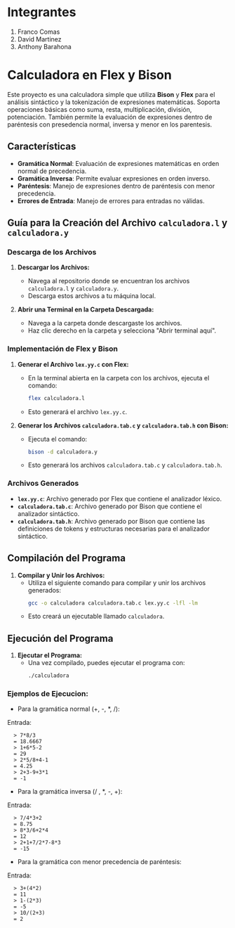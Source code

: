 # Integrantes
   1. Franco Comas
   2. David Martinez
   3. Anthony Barahona

# Calculadora en Flex y Bison

Este proyecto es una calculadora simple que utiliza **Bison** y **Flex** para el análisis sintáctico y la tokenización de expresiones matemáticas. Soporta operaciones básicas como suma, resta, multiplicación, división, potenciación. También permite la evaluación de expresiones dentro de paréntesis con presedencia normal, inversa y menor en los parentesis.

## Características

- **Gramática Normal**: Evaluación de expresiones matemáticas en orden normal de precedencia.
- **Gramática Inversa**: Permite evaluar expresiones en orden inverso.
- **Paréntesis**: Manejo de expresiones dentro de paréntesis con menor precedencia.
- **Errores de Entrada**: Manejo de errores para entradas no válidas.
  
## Guía para la Creación del Archivo `calculadora.l` y `calculadora.y`

### Descarga de los Archivos

1. **Descargar los Archivos:**
   - Navega al repositorio donde se encuentran los archivos `calculadora.l` y `calculadora.y`.
   - Descarga estos archivos a tu máquina local.

2. **Abrir una Terminal en la Carpeta Descargada:**
   - Navega a la carpeta donde descargaste los archivos.
   - Haz clic derecho en la carpeta y selecciona "Abrir terminal aquí".

### Implementación de Flex y Bison

1. **Generar el Archivo `lex.yy.c` con Flex:**
   - En la terminal abierta en la carpeta con los archivos, ejecuta el comando:
     ```bash
     flex calculadora.l
     ```
   - Esto generará el archivo `lex.yy.c`.

2. **Generar los Archivos `calculadora.tab.c` y `calculadora.tab.h` con Bison:**
   - Ejecuta el comando:
     ```bash
     bison -d calculadora.y
     ```
   - Esto generará los archivos `calculadora.tab.c` y `calculadora.tab.h`.

### Archivos Generados

- **`lex.yy.c`**: Archivo generado por Flex que contiene el analizador léxico.
- **`calculadora.tab.c`**: Archivo generado por Bison que contiene el analizador sintáctico.
- **`calculadora.tab.h`**: Archivo generado por Bison que contiene las definiciones de tokens y estructuras necesarias para el analizador sintáctico.

## Compilación del Programa

1. **Compilar y Unir los Archivos:**
   - Utiliza el siguiente comando para compilar y unir los archivos generados:
     ```bash
     gcc -o calculadora calculadora.tab.c lex.yy.c -lfl -lm
     ```
   - Esto creará un ejecutable llamado `calculadora`.

## Ejecución del Programa

1. **Ejecutar el Programa:**
   - Una vez compilado, puedes ejecutar el programa con:
     ```bash
     ./calculadora
     ```
### Ejemplos de Ejecucion:

  - Para la gramática normal (+, -, *, /):

Entrada:

      > 7*8/3
      = 18.6667
      > 1+6*5-2
      = 29
      > 2*5/8+4-1
      = 4.25
      > 2+3-9+3*1
      = -1

  - Para la gramática inversa (/ , *, -, +):

Entrada:
      
      > 7/4*3+2
      = 8.75
      > 8*3/6+2*4
      = 12
      > 2+1+7/2*7-8*3
      = -15

  - Para la gramática con menor precedencia de paréntesis:

Entrada:
   
      > 3+(4*2)
      = 11
      > 1-(2*3)
      = -5
      > 10/(2+3)
      = 2
